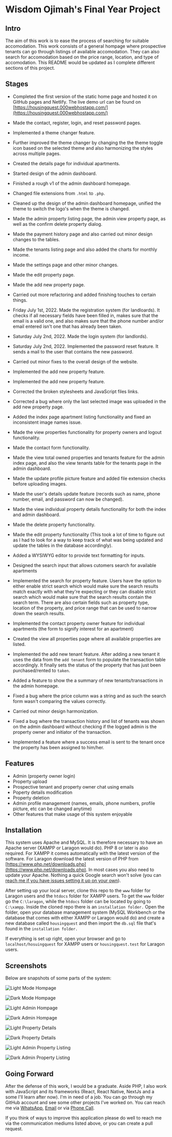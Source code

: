 # Wisdom Ojimah's Final Year Project

## Intro

The aim of this work is to ease the process of searching for suitable accomodation. This work consists of a general hompage where prospective tenants can go through listings of available accomodation. They can also search for accomodation based on the price range, location, and type of accomodation. This README would be updated as I complete different sections of this project.

## Stages

- Completed the first version of the static home page and hosted it on GitHub pages and Netlify. The live demo url can be found on [https://housingquest.000webhostapp.com/](https://housingquest.000webhostapp.com/)

- Made the contact, register, login, and reset password pages.

- Implemented a theme changer feature.

- Further improved the theme changer by changing the the theme toggle icon based on the selected theme and also harmonizing the styles across multiple pages.

- Created the details page for individual apartments.

- Started design of the admin dashboard.

- Finished a rough v1 of the admin dashboard homepage.

- Changed file extensions from ```.html``` to ```.php```.

- Cleaned up the design of the admin dashboard homepage, unified the theme to switch the logo's when the theme is changed.

- Made the admin property listing page, the admin view property page, as well as the confirm delete property dialog.

- Made the payment history page and also carried out minor design changes to the tables.

- Made the tenants listing page and also added the charts for monthly income.

- Made the settings page and other minor changes.

- Made the edit property page.

- Made the add new property page.

- Carried out more refactoring and added finishing touches to certain things.

- Friday July 1st, 2022. Made the registration system (for landloards). It checks if all necessary fields have been filled in, makes sure that the email is a valid one, and also makes sure that the phone number and/or email entered isn't one that has already been taken.

- Saturday July 2nd, 2022. Made the login system (for landlords).

- Saturday July 2nd, 2022. Implemented the password reset feature. It sends a mail to the user that contains the new password.

- Carried out minor fixes to the overall design of the website.

- Implemented the add new property feature.

- Implemented the add new property feature.

- Corrected the broken stylesheets and JavaScript files links.

- Corrected a bug where only the last selected image was uploaded in the add new property page.

- Added the index page apartment listing functionality and fixed an inconsistent image names issue.

- Made the view properties functionality for property owners and logout functionality.

- Made the contact form functionality.

- Made the view total owned properties and tenants feature for the admin index page, and also the view tenants table for the tenants page in the admin dashboard.

- Made the update profile picture feature and added file extension checks before uploading images.

- Made the user's details update feature (records such as name, phone number, email, and password can now be changed).

- Made the view individual property details functionality for both the index and admin dashboard.

- Made the delete property functionality.

- Made the edit property functionality (This took a lot of time to figure out as I had to look for a way to keep track of what was being updated and update the tables in the database accordingly).

- Added a WYSIWYG editor to provide text formatting for inputs.

- Designed the search input that allows cutomers search for available apartments

- Implemented the search for property feature. Users have the option to either enable strict search which would make sure the search results match exactly with what they're expecting or they can disable strict search which would make sure that the search results contain the search term. There are also certain fields such as property type, location of the property, and price range that can be used to narrow down the search results.

- Implemented the contact property owner feature for individual apartments (the form to signify interest for an apartment)

- Created the view all properties page where all available properties are listed.

- Implemented the add new tenant feature. After adding a new tenant it uses the data from the `add tenant` form to populate the transaction table accordingly. It finally sets the status of the property that has just been purchased/rented to `taken`.

- Added a feature to show the a summary of new tenants/transactions in the admin homepage.

- Fixed a bug where the price column was a string and as such the search form wasn't comparing the values correctly.

- Carried out minor design harmonization.

- Fixed a bug where the transaction history and list of tenants was shown on the admin dashboard without checking if the logged admin is the property owner and initiator of the transaction.

- Implemented a feature where a success email is sent to the tenant once the property has been assigned to him/her.

## Features

- Admin (property owner login)
- Property upload
- Prospective tenant and property owner chat using emails
- Poperty details modification
- Property deletion
- Admin profile management (names, emails, phone numbers, profile picture, etc can be changed anytime)
- Other features that make usage of this system enjoyable

## Installation

This system uses Apache and MySQL. It is therefore necessary to have an Apache server (XAMPP or Laragon would do). PHP 8 or later is also required. For XAMPP it comes automatically with the latest version of the software. For Laragon download the latest version of PHP from [https://www.php.net/downloads.php](https://www.php.net/downloads.php). In most cases you also need to update your Apache. Nothing a quick Google search won't solve (you can [reach me if you have issues setting it up on your own](https://w.me/+2348105008304)).

After setting up your local server, clone this repo to the `www` folder for Laragon users and the `htdocs` folder for XAMPP users. To get the `www` folder go the `C:\laragon`, while the `htdocs` folder can be located by going to `C:\xampp`. Inside the cloned repo there is an `installation folder.` Open the folder, open your database management system (MySQL Workbench or the database that comes with either XAMPP or Laragon would do) and create a new database called `housingquest` and then import the `db.sql` file that's found in the `installation folder.`

If everything is set up right, open your browser and go to `localhost/hosuingquest` for XAMPP users or `housingquest.test` for Laragon users.

## Screenshots

Below are snapshots of some parts of the system:

![Light Mode Hompage](./installation/light-homepage.png)

![Dark Mode Hompage](./installation/dark-homepage.png)

![Light Admin Hompage](./installation/light-admin.png)

![Dark Admin Hompage](./installation/dark-admin.png)

![Light Property Details](./installation/light-property-details.png)

![Dark Property Details](./installation/dark-property-details.png)

![Light Admin Property Listing](./installation/light-admin-property-listing.png)

![Dark Admin Property Listing](./installation/dark-admin-property-listing.png)

## Going Forward

After the defense of this work, I would be a graduate. Aside PHP, I also work with JavaScript and its frameworks (React, React Native, NextJs and a some I'll learn after now). I'm in need of a job. You can go through my GitHub account and see some other projects I've worked on. You can reach me via [WhatsApp](https://w.me/+2348105008304), [Email](https://mailto:vindicatedwisdom@gmail.com) or via [Phone Call](https://tel:+2348105008304).

If you think of ways to improve this application please do well to reach me via the communication mediums listed above, or you can create a pull request.
